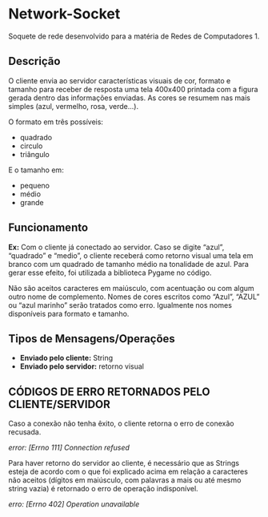 # Network-Socket
Soquete de rede desenvolvido para a matéria de Redes de Computadores 1.

## Descrição
O cliente envia ao servidor características visuais de cor, formato e tamanho para receber de resposta uma tela 400x400 printada com a figura gerada dentro das informações enviadas. As cores se resumem nas mais simples (azul, vermelho, rosa, verde...).

O formato em três possíveis: 
* quadrado 
* circulo
* triângulo

E o tamanho em: 
* pequeno 
* médio
* grande

## Funcionamento
**Ex:** Com o cliente já conectado ao servidor. Caso se digite “azul”, “quadrado” e “medio”, o cliente receberá como retorno visual uma tela em branco com um quadrado de tamanho médio na tonalidade de azul. Para gerar esse efeito, foi utilizada a biblioteca Pygame no código.

Não são aceitos caracteres em maiúsculo, com acentuação ou com algum outro nome de complemento. Nomes de cores escritos como “Azul”, “AZUL” ou “azul marinho” serão tratados como erro. Igualmente nos nomes disponíveis para formato e tamanho.


## Tipos de Mensagens/Operações

- **Enviado pelo cliente:** String
- **Enviado pelo servidor:** retorno visual


## CÓDIGOS DE ERRO RETORNADOS PELO CLIENTE/SERVIDOR
Caso a conexão não tenha êxito, o cliente retorna o erro de conexão recusada.

_error: [Errno 111] Connection refused_

Para haver retorno do servidor ao cliente, é necessário que as Strings esteja de acordo com o que foi explicado acima em relação a caracteres não aceitos (dígitos em maiúsculo, com palavras a mais ou até mesmo string vazia) é retornado o erro de operação indisponível.

_erro: [Errno 402] Operation unavailable_

